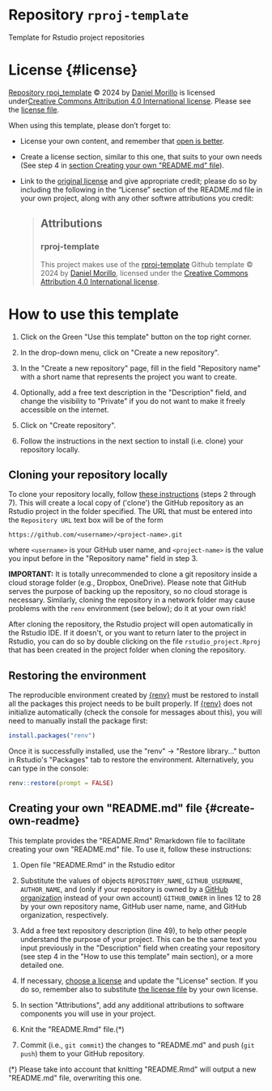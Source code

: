 # Repository `rproj-template`

Template for Rstudio project repositories

# License {#license}

[Repository rpoj_template](https://github.com/DaniMori/rproj-template) © 2024 by
[Daniel Morillo](https://github.com/DaniMori) is licensed under[Creative Commons
Attribution 4.0 International
license](https://creativecommons.org/licenses/by/4.0/). Please see the [license
file](LICENSE.md).

When using this template, please don’t forget to:

-   License your own content, and remember that [open is
    better](https://choosealicense.com/).

-   Create a license section, similar to this one, that suits to your own needs
    (See step 4 in [section Creating your own "README.md"
    file](#create-own-readme)).

-   Link to the [original license](https://creativecommons.org/licenses/by/4.0/)
    and give appropriate credit; please do so by including the following in the
    “License” section of the README.md file in your own project, along with any
    other softwre attributions you credit:

    > ## Attributions
    >
    > ### rproj-template
    >
    > This project makes use of the
    > [rproj-template](https://github.com/DaniMori/rproj-template) Github
    > template © 2024 by [Daniel Morillo](https://github.com/DaniMori), licensed
    > under the [Creative Commons Attribution 4.0 International
    > license](https://creativecommons.org/licenses/by/4.0/).

# How to use this template

1.  Click on the Green "Use this template" button on the top right corner.

2.  In the drop-down menu, click on "Create a new repository".

3.  In the "Create a new repository" page, fill in the field "Repository name"
    with a short name that represents the project you want to create.

4.  Optionally, add a free text description in the "Description" field, and
    change the visibility to "Private" if you do not want to make it freely
    accessible on the internet.

5.  Click on "Create repository".

6.  Follow the instructions in the next section to install (i.e. clone) your
    repository locally.

## Cloning your repository locally

To clone your repository locally, follow [these
instructions](https://book.cds101.com/using-rstudio-server-to-clone-a-github-repo-as-a-new-project.html#step---2)
(steps 2 through 7). This will create a local copy of ('clone') the GitHub
repository as an Rstudio project in the folder specified. The URL that must be
entered into the `Repository URL` text box will be of the form

```         
https://github.com/<username>/<project-name>.git
```

where `<username>` is your GitHub user name, and `<project-name>` is the value
you input before in the "Repository name" field in step 3.

**IMPORTANT:** It is totally unrecommended to clone a git repository inside a
cloud storage folder (e.g., Dropbox, OneDrive). Please note that GitHub serves
the purpose of backing up the repository, so no cloud storage is necessary.
Similarly, cloning the repository in a network folder may cause problems with
the `renv` environment (see below); do it at your own risk!

After cloning the repository, the Rstudio project will open automatically in the
Rstudio IDE. If it doesn't, or you want to return later to the project in
Rstudio, you can do so by double clicking on the file `rstudio_project.Rproj`
that has been created in the project folder when cloning the repository.

## Restoring the environment

The reproducible environment created by
[{renv}](https://rstudio.github.io/renv/) must be restored to install all the
packages this project needs to be built properly. If
[{renv}](https://rstudio.github.io/renv/) does not initialize automatically
(check the console for messages about this), you will need to manually install
the package first:

``` r
install.packages("renv")
```

Once it is successfully installed, use the "renv" -\> "Restore library..."
button in Rstudio's "Packages" tab to restore the environment. Alternatively,
you can type in the console:

``` r
renv::restore(prompt = FALSE)
```

## Creating your own "README.md" file {#create-own-readme}

This template provides the "README.Rmd" Rmarkdown file to facilitate creating
your own "README.md" file. To use it, follow these instructions:

1.  Open file "README.Rmd" in the Rstudio editor

2.  Substitute the values of objects `REPOSITORY_NAME`, `GITHUB_USERNAME`,
    `AUTHOR_NAME`, and (only if your repository is owned by a [GitHub
    organization](https://docs.github.com/en/organizations/collaborating-with-groups-in-organizations/about-organizations)
    instead of your own account) `GITHUB_OWNER` in lines 12 to 28 by your own
    repository name, GitHub user name, name, and GitHub organization,
    respectively.

3.  Add a free text repository description (line 49), to help other people
    understand the purpose of your project. This can be the same text you input
    previously in the "Description" field when creating your repository (see
    step 4 in the "How to use this template" main section), or a more detailed
    one.

4.  If necessary, [choose a license](https://choosealicense.com/) and update the
    "License" section. If you do so, remember also to substitute [the license
    file](LICENSE.md) by your own license.

5.  In section "Attributions", add any additional attributions to software
    components you will use in your project.

6.  Knit the "README.Rmd" file.(\*)

7.  Commit (i.e., `git commit`) the changes to "README.md" and push (`git push`)
    them to your GitHub repository.

(\*) Please take into account that knitting "README.Rmd" will output a new
"README.md" file, overwriting this one.

